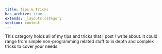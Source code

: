 ```yaml
---
title: Tips & Tricks
has_archive: true
extends: _layouts.category
section: content
---
```


This category holds all of my tips and tricks that I post / write about. It could range from simple non-programming related stuff to in depth and complex tricks to cover your needs.